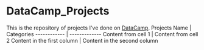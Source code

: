 # DataCamp_Projects
This is the repository of projects I've done on [DataCamp](https://www.datacamp.com/). 
Projects Name | Categories
------------ | -------------
Content from cell 1 | Content from cell 2
Content in the first column | Content in the second column
